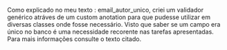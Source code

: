 Como explicado no meu texto : email_autor_unico, criei um validador genérico atráves de um custom anotation para que pudesse
utilizar em diversas classes onde fosse necessário. Visto que saber se um campo era único no banco é uma necessidade recorente
nas tarefas apresentadas. Para mais informações consulte o texto citado.